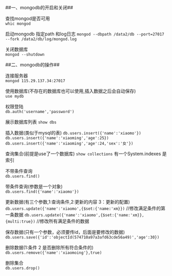 <!--
author: 小莫
date: 2016-05-27
title: mongodb数据库的使用
tags: mongodb
category: mongodb
status: publish
summary: 最近在学习node，所以听说node和mongodb更配哦。。所以我就来学习mongodb了
-->

##一、mongodb的开启和关闭##

查找mongod是否可用  
`whic mongod`

启动mongodb 指定path 和log日志
`mongod --dbpath /data2/db --port=27017 --fork /data2/db/log/mongod.log`

关闭数据库  
`mongod --shutdown`


##二、mongodb的操作##  

连接服务器  
`mongod 115.29.137.34:27017`  

使用数据库(不存在的数据库也可以使用,插入数据之后会自动保存)  
`use mydb`  

权限登陆  
`db.auth('username','password')`

展示数据库列表
`show dbs`

插入数据(类似于mysql的表)
`db.users.insert({'name':'xiaomo'})`  
`db.users.insert({'name':'xiaoming','age':25})`  
`db.users.insert({'name':'xiaoming','age':24,'sex':'女'})`

查询集合(前提是use了一个数据库)
`show collections`
有一个System.indexes 是索引

不带条件查询  
`db.users.find()`  

带条件查询(参数是一个对象)  
`db.users.find({'name':'xiaomo'})`

更新数据(有三个参数,1:查询条件,2:更新的内容 3：更新的配置)
`db.users.update({'name':'xiaomo',{$set:{'name:'xm}})` //修改满足条件的第一条数据
`db.users.update({'name':'xiaomo',{$set:{'name:'xm}},{multi:true})`  //修改所有满足条件的数据

保存数据(只有一个参数，必须要传id，后面是要修改的数据)  
`db.users.save({'id':'objectId(574710a97a3afd63cde56a49)','age':30})`

删除数据(1:条件 2 是否删除所有符合条件的)
`db.users.remove({'name':'xiaomoing'},true)`  

删除集合  
`db.users.drop()`
